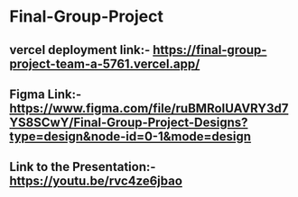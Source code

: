 # Final-Group-Project

## vercel deployment link:- https://final-group-project-team-a-5761.vercel.app/

## Figma Link:- https://www.figma.com/file/ruBMRoIUAVRY3d7YS8SCwY/Final-Group-Project-Designs?type=design&node-id=0-1&mode=design

## Link to the Presentation:- https://youtu.be/rvc4ze6jbao

